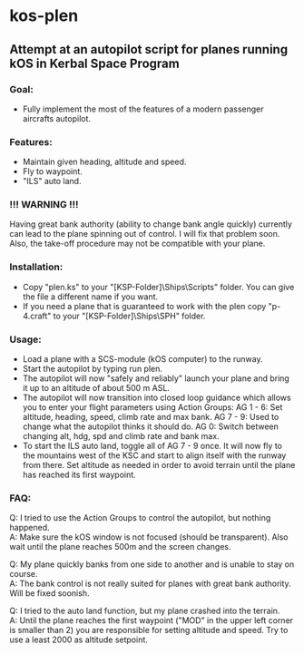 kos-plen
========


Attempt at an autopilot script for planes running kOS in Kerbal Space Program
-----------------------------------------------------------------------------


### Goal:
  - Fully implement the most of the features of a modern passenger aircrafts autopilot.


### Features:
  - Maintain given heading, altitude and speed.
  - Fly to waypoint.
  - "ILS" auto land.


### !!! WARNING !!! 
Having great bank authority (ability to change bank angle quickly) currently can lead to the plane spinning out of control.
I will fix that problem soon.
Also, the take-off procedure may not be compatible with your plane.

### Installation:
- Copy "plen.ks" to your "[KSP-Folder]\Ships\Scripts" folder. You can give the file a different name if you want.
- If you need a plane that is guaranteed to work with the plen copy "p-4.craft" to your "[KSP-Folder]\Ships\SPH" folder.

### Usage:
- Load a plane with a SCS-module (kOS computer) to the runway.
- Start the autopilot by typing 
    run plen.
- The autopilot will now "safely and reliably" launch your plane and bring it up to an altitude of about 500 m ASL.
- The autopilot will now transition into closed loop guidance which allows you to enter your flight parameters using Action Groups:
    AG 1 - 6: Set altitude, heading, speed, climb rate and max bank.
    AG 7 - 9: Used to change what the autopilot thinks it should do.
    AG 0:     Switch between changing alt, hdg, spd and climb rate and bank max.
- To start the ILS auto land, toggle all of AG 7 - 9 once. It will now fly to the mountains west of the KSC and start to align itself with the runway from there. Set altitude as needed in order to avoid terrain until the plane has reached its first waypoint.


### FAQ:
Q: I tried to use the Action Groups to control the autopilot, but nothing happened.  
A: Make sure the kOS window is not focused (should be transparent). Also wait until the plane reaches 500m and the screen changes.

Q: My plane quickly banks from one side to another and is unable to stay on course.  
A: The bank control is not really suited for planes with great bank authority. Will be fixed soonish.

Q: I tried to the auto land function, but my plane crashed into the terrain.  
A: Until the plane reaches the first waypoint ("MOD" in the upper left corner is smaller than 2) you are responsible for setting altitude and speed. Try to use a least 2000 as altitude setpoint.
